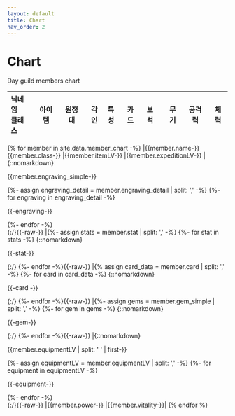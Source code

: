 ```yaml
---
layout: default
title: Chart
nav_order: 2
---
```


# Chart

Day guild members chart

| 닉네임<br/>클래스 | 아이템 | 원정대 | 각인 | 특성 | 카드 | 보석 | 무기 | 공격력 | 체력 |
|:-|:-:|:-:|:-:|:-|:-|:-|:-:|:-:|:-:|
{% for member in site.data.member_chart -%}
|{{member.name-}}<br/>{{member.class-}}
|{{member.itemLV-}}
|{{member.expeditionLV-}}
|{::nomarkdown}<p>{{member.engraving_simple-}}</p><div class="detail">
{%- assign engraving_detail = member.engraving_detail | split: ',' -%}
{%- for engraving in engraving_detail -%}
<p>{{-engraving-}}</p>
{%- endfor -%}</div>{:/}{{-raw-}}
|{%- assign stats = member.stat | split: ',' -%}
{%- for stat in stats -%}
{::nomarkdown}<p>{{-stat-}}</p>{:/}
{%- endfor -%}{{-raw-}}
|{% assign card_data = member.card | split: ',' -%}
{%- for card in card_data -%}
{::nomarkdown}<p>{{-card -}}</p>{:/}
{%- endfor -%}{{-raw-}}
|{%- assign gems = member.gem_simple | split: ',' -%}
{%- for gem in gems -%}
{::nomarkdown}<p>{{-gem-}}</p>{:/}
{%- endfor -%}{{-raw-}}
|{::nomarkdown}<p>{{member.equipmentLV | split: ' ' | first-}}</p><div class="detail">
{%- assign equipmentLV = member.equipmentLV | split: ',' -%}
{%- for equipment in equipmentLV -%}
<p>{{-equipment-}}</p>
{%- endfor -%}</div>{:/}{{-raw-}}
|{{member.power-}}
|{{member.vitality-}}|
{% endfor %}
